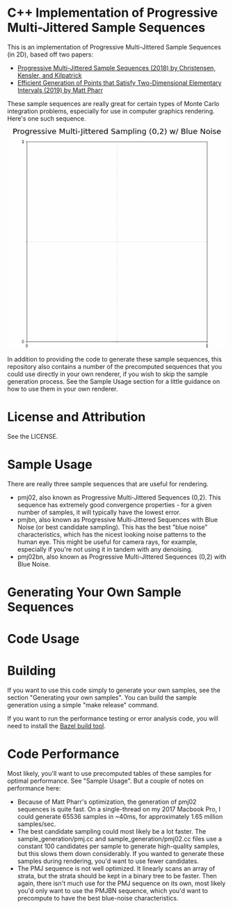 # C++ Implementation of Progressive Multi-Jittered Sample Sequences

This is an implementation of Progressive Multi-Jittered Sample Sequences (in 2D), based off two papers:

* [Progressive Multi-Jittered Sample Sequences (2018) by Christensen, Kensler, and Kilpatrick](https://graphics.pixar.com/library/ProgressiveMultiJitteredSampling/paper.pdf)
* [Efficient Generation of Points that Satisfy
Two-Dimensional Elementary Intervals (2019) by Matt Pharr](http://jcgt.org/published/0008/01/04/)

These sample sequences are really great for certain types of Monte Carlo integration problems, especially for use in computer graphics rendering. Here's one such sequence.

![](docs/pmj02bn.gif)

In addition to providing the code to generate these sample sequences, this repository also contains a number of the precomputed sequences that you could use directly in your own renderer, if you wish to skip the sample generation process. See the Sample Usage section for a little guidance on how to use them in your own renderer.

# License and Attribution

See the LICENSE.

# Sample Usage

There are really three sample sequences that are useful for rendering.

* pmj02, also known as Progressive Multi-Jittered Sequences (0,2). This sequence has extremely good convergence properties - for a given number of samples, it will typically have the lowest error. 
* pmjbn, also known as Progressive Multi-Jittered Sequences with Blue Noise (or best candidate sampling). This has the best "blue noise" characteristics, which has the nicest looking noise patterns to the human eye. This might be useful for camera rays, for example, especially if you're not using it in tandem with any denoising.
* pmj02bn, also known as Progressive Multi-Jittered Sequences (0,2) with Blue Noise.

# Generating Your Own Sample Sequences

# Code Usage

# Building

If you want to use this code simply to generate your own samples, see the section "Generating your own samples". You can build the sample generation using a simple "make release" command.

If you want to run the performance testing or error analysis code, you will need to install the [Bazel build tool](https://bazel.build/).

# Code Performance

Most likely, you'll want to use precomputed tables of these samples for optimal performance. See "Sample Usage". But a couple of notes on performance here:

* Because of Matt Pharr's optimization, the generation of pmj02 sequences is quite fast. On a single-thread on my 2017 Macbook Pro, I could generate 65536 samples in ~40ms, for approximately 1.65 million samples/sec.
* The best candidate sampling could most likely be a lot faster. The sample_generation/pmj.cc and sample_generation/pmj02.cc files use a constant 100 candidates per sample to generate high-quality samples, but this slows them down considerably. If you wanted to generate these samples during rendering, you'd want to use fewer candidates.
* The PMJ sequence is not well optimized. It linearly scans an array of strata, but the strata should be kept in a binary tree to be faster. Then again, there isn't much use for the PMJ sequence on its own, most likely you'd only want to use the PMJBN sequence, which you'd want to precompute to have the best blue-noise characteristics.